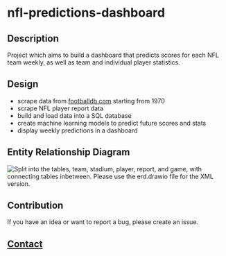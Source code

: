 # nfl-predictions-dashboard

## Description
 
Project which aims to build a dashboard that predicts scores for each NFL team weekly, as well as team and individual player statistics.

## Design

- scrape data from [footballdb.com](https://www.footballdb.com/) starting from 1970
- scrape NFL player report data
- build and load data into a SQL database
- create machine learning models to predict future scores and stats
- display weekly predictions in a dashboard

## Entity Relationship Diagram

![Split into the tables, team, stadium, player, report, and game, with connecting tables inbetween. Please use the erd.drawio file for the XML version.](https://raw.githubusercontent.com/ColeBallard/nfl-predictions-dashboard/main/res/erd.drawio.png)

## Contribution
If you have an idea or want to report a bug, please create an issue.

## **[Contact](https://coleb.io/contact)**